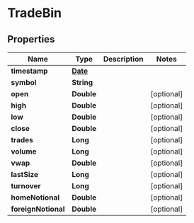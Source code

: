 
# TradeBin

## Properties
Name | Type | Description | Notes
------------ | ------------- | ------------- | -------------
**timestamp** | [**Date**](Date.md) |  | 
**symbol** | **String** |  | 
**open** | **Double** |  |  [optional]
**high** | **Double** |  |  [optional]
**low** | **Double** |  |  [optional]
**close** | **Double** |  |  [optional]
**trades** | **Long** |  |  [optional]
**volume** | **Long** |  |  [optional]
**vwap** | **Double** |  |  [optional]
**lastSize** | **Long** |  |  [optional]
**turnover** | **Long** |  |  [optional]
**homeNotional** | **Double** |  |  [optional]
**foreignNotional** | **Double** |  |  [optional]



